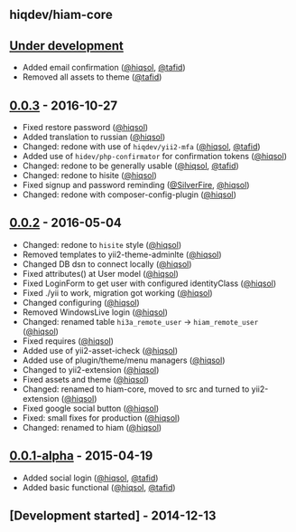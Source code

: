hiqdev/hiam-core
----------------

## [Under development]

- Added email confirmation ([@hiqsol], [@tafid])
- Removed all assets to theme ([@tafid])

## [0.0.3] - 2016-10-27

- Fixed restore password ([@hiqsol])
- Added translation to russian ([@hiqsol])
- Changed: redone with use of `hiqdev/yii2-mfa` ([@hiqsol], [@tafid])
- Added use of `hidev/php-confirmator` for confirmation tokens ([@hiqsol])
- Changed: redone to be generally usable ([@hiqsol], [@tafid])
- Changed: redone to hisite ([@hiqsol])
- Fixed signup and password reminding ([@SilverFire], [@hiqsol])
- Changed: redone with composer-config-plugin ([@hiqsol])

## [0.0.2] - 2016-05-04

- Changed: redone to `hisite` style ([@hiqsol])
- Removed templates to yii2-theme-adminlte ([@hiqsol])
- Changed DB dsn to connect locally ([@hiqsol])
- Fixed attributes() at User model ([@hiqsol])
- Fixed LoginForm to get user with configured identityClass ([@hiqsol])
- Fixed ./yii to work, migration got working ([@hiqsol])
- Changed configuring ([@hiqsol])
- Removed WindowsLive login ([@hiqsol])
- Changed: renamed table `hi3a_remote_user` -> `hiam_remote_user` ([@hiqsol])
- Fixed requires ([@hiqsol])
- Added use of yii2-asset-icheck ([@hiqsol])
- Added use of plugin/theme/menu managers ([@hiqsol])
- Changed to yii2-extension ([@hiqsol])
- Fixed assets and theme ([@hiqsol])
- Changed: renamed to hiam-core, moved to src and turned to yii2-extension ([@hiqsol])
- Fixed google social button ([@hiqsol])
- Fixed: small fixes for production ([@hiqsol])
- Changed: renamed to hiam ([@hiqsol])

## [0.0.1-alpha] - 2015-04-19

- Added social login ([@hiqsol], [@tafid])
- Added basic functional ([@hiqsol], [@tafid])

## [Development started] - 2014-12-13

[@hiqsol]: https://github.com/hiqsol
[sol@hiqdev.com]: https://github.com/hiqsol
[andrii.vasyliev@gmail.com]: https://github.com/hiqsol
[@tafid]: https://github.com/tafid
[andreyklochok@gmail.com]: https://github.com/tafid
[@SilverFire]: https://github.com/silverfire
[d.naumenko.a@gmail.com]: https://github.com/silverfire
[Under development]: https://github.com/hiqdev/hiam-core/compare/0.0.3...HEAD
[0.0.3]: https://github.com/hiqdev/hiam-core/compare/0.0.2...0.0.3
[0.0.2]: https://github.com/hiqdev/hiam-core/compare/0.0.1-alpha...0.0.2
[0.0.1-alpha]: https://github.com/hiqdev/hiam-core/releases/tag/0.0.1-alpha
